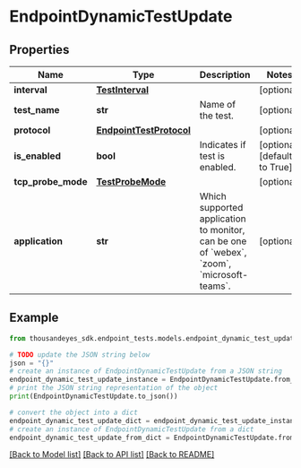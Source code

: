 # EndpointDynamicTestUpdate


## Properties

Name | Type | Description | Notes
------------ | ------------- | ------------- | -------------
**interval** | [**TestInterval**](TestInterval.md) |  | [optional] 
**test_name** | **str** | Name of the test. | [optional] 
**protocol** | [**EndpointTestProtocol**](EndpointTestProtocol.md) |  | [optional] 
**is_enabled** | **bool** | Indicates if test is enabled. | [optional] [default to True]
**tcp_probe_mode** | [**TestProbeMode**](TestProbeMode.md) |  | [optional] 
**application** | **str** | Which supported application to monitor, can be one of &#x60;webex&#x60;, &#x60;zoom&#x60;, &#x60;microsoft-teams&#x60;. | [optional] 

## Example

```python
from thousandeyes_sdk.endpoint_tests.models.endpoint_dynamic_test_update import EndpointDynamicTestUpdate

# TODO update the JSON string below
json = "{}"
# create an instance of EndpointDynamicTestUpdate from a JSON string
endpoint_dynamic_test_update_instance = EndpointDynamicTestUpdate.from_json(json)
# print the JSON string representation of the object
print(EndpointDynamicTestUpdate.to_json())

# convert the object into a dict
endpoint_dynamic_test_update_dict = endpoint_dynamic_test_update_instance.to_dict()
# create an instance of EndpointDynamicTestUpdate from a dict
endpoint_dynamic_test_update_from_dict = EndpointDynamicTestUpdate.from_dict(endpoint_dynamic_test_update_dict)
```
[[Back to Model list]](../README.md#documentation-for-models) [[Back to API list]](../README.md#documentation-for-api-endpoints) [[Back to README]](../README.md)


